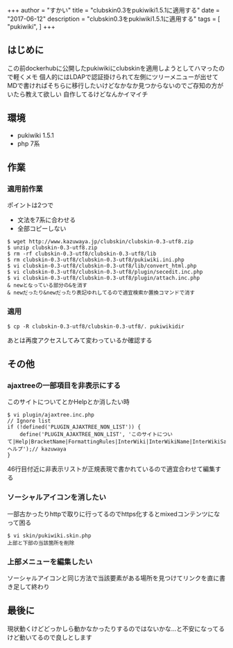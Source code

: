 +++
author = "すかい"
title = "clubskin0.3をpukiwiki1.5.1に適用する"
date = "2017-06-12"
description = "clubskin0.3をpukiwiki1.5.1に適用する"
tags = [
    "pukiwiki",
]
+++

## はじめに

この前dockerhubに公開したpukiwikiにclubskinを適用しようとしてハマったので軽くメモ
個人的にはLDAPで認証掛けられて左側にツリーメニューが出せてMDで書ければそちらに移行したいけどなかなか見つからないのでご存知の方がいたら教えて欲しい
自作してるけどなんかイマイチ

## 環境

- pukiwiki 1.5.1
- php 7系

## 作業

### 適用前作業

ポイントは2つで

- 文法を7系に合わせる
- 全部コピーしない

```
$ wget http://www.kazuwaya.jp/clubskin/clubskin-0.3-utf8.zip
$ unzip clubskin-0.3-utf8.zip
$ rm -rf clubskin-0.3-utf8/clubskin-0.3-utf8/lib
$ rm clubskin-0.3-utf8/clubskin-0.3-utf8/pukiwiki.ini.php
$ vi clubskin-0.3-utf8/clubskin-0.3-utf8/lib/convert_html.php
$ vi clubskin-0.3-utf8/clubskin-0.3-utf8/plugin/secedit.inc.php
$ vi clubskin-0.3-utf8/clubskin-0.3-utf8/plugin/attach.inc.php
& newとなっている部分の&を消す
& newだったり&newだったり表記ゆれしてるので適宜検索か置換コマンドで消す
```

### 適用

```
$ cp -R clubskin-0.3-utf8/clubskin-0.3-utf8/. pukiwikidir
```

あとは再度アクセスしてみて変わっているか確認する

## その他

### ajaxtreeの一部項目を非表示にする

このサイトについてとかHelpとか消したい時

```
$ vi plugin/ajaxtree.inc.php
// Ignore list
if (!defined('PLUGIN_AJAXTREE_NON_LIST')) {
    define('PLUGIN_AJAXTREE_NON_LIST', 'このサイトについて|Help|BracketName|FormattingRules|InterWiki|InterWikiName|InterWikiSandBox|MenuBar|PHP|PukiWiki|RecentChanges|RecentDeleted|SandBox|WikiEngines|WikiName|WikiWikiWeb|YukiWiki|ヘルプ');// kazuwaya
}
```

46行目付近に非表示リストが正規表現で書かれているので適宜合わせて編集する

### ソーシャルアイコンを消したい

一部古かったりhttpで取りに行ってるのでhttps化するとmixedコンテンツになって困る

```
$ vi skin/pukiwiki.skin.php
上部と下部の当該箇所を削除
```

### 上部メニューを編集したい

ソーシャルアイコンと同じ方法で当該要素がある場所を見つけてリンクを直に書き足して終わり

## 最後に

現状動くけどどっかしら動かなかったりするのではないかな…と不安になってるけど動いてるので良しとします
